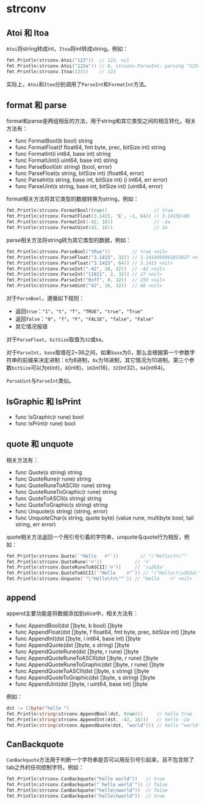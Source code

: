 # strconv

## Atoi 和 Itoa

`Atoi`将string转成int，`Itoa`将int转成string。例如：

```go
fmt.Println(strconv.Atoi("123"))  // 123, nil
fmt.Println(strconv.Atoi("123a")) // 0, strconv.ParseInt: parsing "123a": invalid syntax
fmt.Println(strconv.Itoa(123))    // 123
```

实际上，`Atoi`和`Itoa`分别调用了`ParseInt`和`FormatInt`方法。

## format 和 parse

format和parse是两组相反的方法，用于string和其它类型之间的相互转化。相关方法有：

- func FormatBool(b bool) string
- func FormatFloat(f float64, fmt byte, prec, bitSize int) string
- func FormatInt(i int64, base int) string
- func FormatUint(i uint64, base int) string
- func ParseBool(str string) (bool, error)
- func ParseFloat(s string, bitSize int) (float64, error)
- func ParseInt(s string, base int, bitSize int) (i int64, err error)
- func ParseUint(s string, base int, bitSize int) (uint64, error)

format相关方法将其它类型的数据转换为string，例如：

```go
fmt.Println(strconv.FormatBool(true))                 // true
fmt.Println(strconv.FormatFloat(3.1415, 'E', -1, 64)) // 3.1415E+00
fmt.Println(strconv.FormatInt(-42, 16))               // -2a
fmt.Println(strconv.FormatUint(42, 16))               // 2a
```

parse相关方法将string转为其它类型的数据，例如：

```go
fmt.Println(strconv.ParseBool("tRue"))        // true <nil>
fmt.Println(strconv.ParseFloat("3.1415", 32)) // 3.1414999961853027 <nil>
fmt.Println(strconv.ParseFloat("3.1415", 64)) // 3.1415 <nil>
fmt.Println(strconv.ParseInt("-42", 10, 32))  // -42 <nil>
fmt.Println(strconv.ParseInt("11011", 2, 32)) // 27 <nil>
fmt.Println(strconv.ParseInt("0xff", 0, 32))  // 255 <nil>
fmt.Println(strconv.ParseUint("42", 16, 32))  // 66 <nil>
```

对于`ParseBool`，遵循如下规则：

- 返回`true`：`"1"`，`"t"`，`"T"`，`"TRUE"`，`"true"`，`"True"`
- 返回`false`：`"0"`，`"f"`，`"F"`，`"FALSE"`，`"false"`，`"False"`
- 其它情况报错

对于`ParseFloat`，`bitSize`取值为`32`或`64`。

对于`ParseInt`，`base`取值在2~36之间，如果`base`为0，那么会根据第一个参数字符串的前缀来决定进制：`0`为8进制，`0x`为16进制，其它情况为10进制。第三个参数`bitSize`可以为`0`(int)，`8`(int8)，`16`(int16)，`32`(int32)，`64`(int64)。

`ParseUint`与`ParseInt`类似。

## IsGraphic 和 IsPrint

- func IsGraphic(r rune) bool
- func IsPrint(r rune) bool

## quote 和 unquote

相关方法有：

- func Quote(s string) string
- func QuoteRune(r rune) string
- func QuoteRuneToASCII(r rune) string
- func QuoteRuneToGraphic(r rune) string
- func QuoteToASCII(s string) string
- func QuoteToGraphic(s string) string
- func Unquote(s string) (string, error)
- func UnquoteChar(s string, quote byte) (value rune, multibyte bool, tail string, err error)

quote相关方法返回一个用引号引着的字符串，unquote与quote行为相反，例如：

```go
fmt.Println(strconv.Quote(`"Hello   ☺"`))        // "\"Hello\t☺\""
fmt.Println(strconv.QuoteRune('☺'))            // '☺'
fmt.Println(strconv.QuoteRuneToASCII('☺'))     // '\u263a'
fmt.Println(strconv.QuoteToASCII(`"Hello    ☺"`)) // "\"Hello\t\u263a\""
fmt.Println(strconv.Unquote(`"\"Hello\t☺\""`)) // "Hello    ☺" <nil>
```

## append

append主要功能是将数据添加到slice中，相关方法有：

- func AppendBool(dst []byte, b bool) []byte
- func AppendFloat(dst []byte, f float64, fmt byte, prec, bitSize int) []byte
- func AppendInt(dst []byte, i int64, base int) []byte
- func AppendQuote(dst []byte, s string) []byte
- func AppendQuoteRune(dst []byte, r rune) []byte
- func AppendQuoteRuneToASCII(dst []byte, r rune) []byte
- func AppendQuoteRuneToGraphic(dst []byte, r rune) []byte
- func AppendQuoteToASCII(dst []byte, s string) []byte
- func AppendQuoteToGraphic(dst []byte, s string) []byte
- func AppendUint(dst []byte, i uint64, base int) []byte

例如：

```go
dst := []byte("hello ")
fmt.Println(string(strconv.AppendBool(dst, true)))     // hello true
fmt.Println(string(strconv.AppendInt(dst, -42, 16)))   // hello -2a
fmt.Println(string(strconv.AppendQuote(dst, "world"))) // hello "world"
```

## CanBackquote

`CanBackquote`方法用于判断一个字符串是否可以用反引号引起来，且不包含除了tab之外的任何控制字符。例如：

```go
fmt.Println(strconv.CanBackquote("hello world"))   // true
fmt.Println(strconv.CanBackquote("`hello world`")) // false
fmt.Println(strconv.CanBackquote("hello\nworld"))  // false
fmt.Println(strconv.CanBackquote("hello\tworld"))  // true
```
